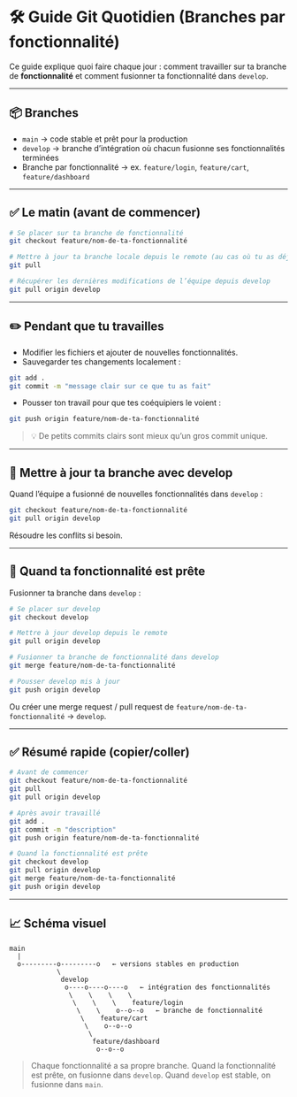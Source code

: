 # 🛠 Guide Git Quotidien (Branches par fonctionnalité)

Ce guide explique quoi faire chaque jour : comment travailler sur ta branche de **fonctionnalité** et comment fusionner ta fonctionnalité dans `develop`.

---

## 📦 Branches
- `main` → code stable et prêt pour la production
- `develop` → branche d’intégration où chacun fusionne ses fonctionnalités terminées
- Branche par fonctionnalité → ex. `feature/login`, `feature/cart`, `feature/dashboard`

---

## ✅ **Le matin (avant de commencer)**

```bash
# Se placer sur ta branche de fonctionnalité
git checkout feature/nom-de-ta-fonctionnalité

# Mettre à jour ta branche locale depuis le remote (au cas où tu as déjà poussé hier)
git pull

# Récupérer les dernières modifications de l’équipe depuis develop
git pull origin develop
```

---

## ✏️ **Pendant que tu travailles**
- Modifier les fichiers et ajouter de nouvelles fonctionnalités.
- Sauvegarder tes changements localement :

```bash
git add .
git commit -m "message clair sur ce que tu as fait"
```

- Pousser ton travail pour que tes coéquipiers le voient :

```bash
git push origin feature/nom-de-ta-fonctionnalité
```

> 💡 De petits commits clairs sont mieux qu’un gros commit unique.

---

## 🔄 **Mettre à jour ta branche avec develop**

Quand l’équipe a fusionné de nouvelles fonctionnalités dans `develop` :

```bash
git checkout feature/nom-de-ta-fonctionnalité
git pull origin develop
```

Résoudre les conflits si besoin.

---

## 🚀 **Quand ta fonctionnalité est prête**

Fusionner ta branche dans `develop` :

```bash
# Se placer sur develop
git checkout develop

# Mettre à jour develop depuis le remote
git pull origin develop

# Fusionner ta branche de fonctionnalité dans develop
git merge feature/nom-de-ta-fonctionnalité

# Pousser develop mis à jour
git push origin develop
```

Ou créer une merge request / pull request de `feature/nom-de-ta-fonctionnalité` → `develop`.

---

## ✅ **Résumé rapide (copier/coller)**

```bash
# Avant de commencer
git checkout feature/nom-de-ta-fonctionnalité
git pull
git pull origin develop

# Après avoir travaillé
git add .
git commit -m "description"
git push origin feature/nom-de-ta-fonctionnalité
```

```bash
# Quand la fonctionnalité est prête
git checkout develop
git pull origin develop
git merge feature/nom-de-ta-fonctionnalité
git push origin develop
```

---

## 📈 Schéma visuel

```
main
  |
  o---------o---------o   ← versions stables en production
            \
             develop
              o----o----o----o   ← intégration des fonctionnalités
               \    \    \    \
                \    \    \    feature/login
                 \    \    o--o--o   ← branche de fonctionnalité
                  \    feature/cart
                   \    o--o--o
                    \
                     feature/dashboard
                      o--o--o
```

> Chaque fonctionnalité a sa propre branche. Quand la fonctionnalité est prête, on fusionne dans `develop`. Quand `develop` est stable, on fusionne dans `main`.


